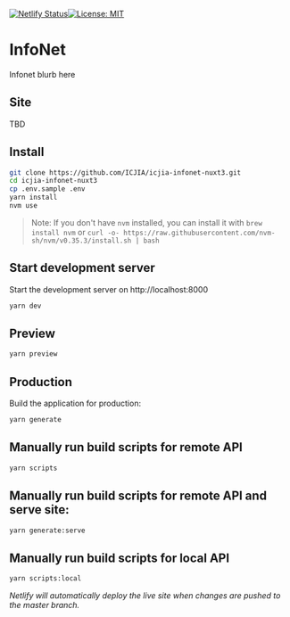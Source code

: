 [![Netlify Status](https://api.netlify.com/api/v1/badges/f9b9ef26-d98b-4df5-8d10-77c1a2b72189/deploy-status)](https://app.netlify.com/sites/icjia-infonet/deploys)[![License: MIT](https://img.shields.io/badge/License-MIT-yellow.svg)](https://opensource.org/licenses/MIT)

# InfoNet

Infonet blurb here

## Site

TBD

## Install

```bash
git clone https://github.com/ICJIA/icjia-infonet-nuxt3.git
cd icjia-infonet-nuxt3
cp .env.sample .env
yarn install
nvm use
```

> Note: If you don't have `nvm` installed, you can install it with `brew install nvm` or `curl -o- https://raw.githubusercontent.com/nvm-sh/nvm/v0.35.3/install.sh | bash`

## Start development server

Start the development server on http://localhost:8000

```bash
yarn dev
```

## Preview

```bash
yarn preview
```

## Production

Build the application for production:

```bash
yarn generate
```

## Manually run build scripts for remote API

```bash
yarn scripts
```

## Manually run build scripts for remote API and serve site:

```bash
yarn generate:serve
```

## Manually run build scripts for local API

```bash
yarn scripts:local
```

_Netlify will automatically deploy the live site when changes are pushed to the master branch._
